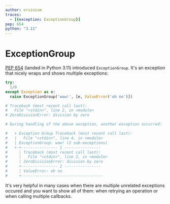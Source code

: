 ```yaml
---
author: orsinium
traces:
  - [{exception: ExceptionGroup}]
pep: 654
python: "3.11"
---
```


# ExceptionGroup

[PEP 654](https://peps.python.org/pep-0654/) (landed in Python 3.11) introduced `ExceptionGroup`. It's an exception that nicely wraps and shows multiple exceptions:

```python
try:
  1/0
except Exception as e:
  raise ExceptionGroup('wow!', [e, ValueError('oh no')])

# Traceback (most recent call last):
#   File "<stdin>", line 2, in <module>
# ZeroDivisionError: division by zero

# During handling of the above exception, another exception occurred:

#   + Exception Group Traceback (most recent call last):
#   |   File "<stdin>", line 4, in <module>
#   | ExceptionGroup: wow! (2 sub-exceptions)
#   +-+---------------- 1 ----------------
#     | Traceback (most recent call last):
#     |   File "<stdin>", line 2, in <module>
#     | ZeroDivisionError: division by zero
#     +---------------- 2 ----------------
#     | ValueError: oh no
#     +------------------------------------
```

It's very helpful in many cases when there are multiple unrelated exceptions occured and you want to show all of them: when retrying an operation or when calling multiple callbacks.
